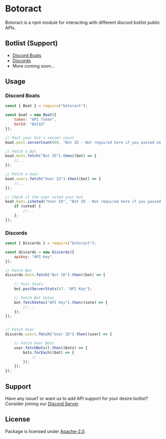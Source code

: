 # Botoract
Botoract is a npm module for interacting with different discord botlist public APIs.

## Botlist (Support)
- [Discord Boats](https://discord.boats/)
- [Discords](https://discords.com/)
- More coming soon...

## Usage
### Discord Boats
```js
const { Boat } = require("botoract");

const boat = new Boat({
    token: "API Token",
    botId: "BotId"
});

// Post your bot's server count
boat.post.serverCount(69, "Bot ID - Not required here if you passed on the constructor");

// Fetch a Bot
boat.bots.fetch("Bot ID").then((bot) => {
    //...
});

// Fetch a User
boat.users.fetch("User Id").then((bot) => {
    //...
});

// Check if the user voted your bot
boat.bots.isVoted("User ID", "Bot ID - Not required here if you passed on the constructor").then((voted) => {
    if (voted) {
        //...
    };
});
```
### Discords
```js
const { Discords } = require("botoract");

const discords = new Discords({
    apiKey: "API Key"
});

// Fetch Bot
discords.bots.fetch("Bot ID").then((bot) => {
    
    // Post Stats
    bot.postServerStats(47, "API Key");

    // Fetch Bot Votes
    bot.fetchVotes("API Key").then((vote) => {
        //...
    });
});


// Fetch User
discords.users.fetch("User ID").then((user) => {

    // Fetch User Bots
    user.fetchBots().then((bots) => {
        bots.forEach((bot) => {
            // ...
        });
    });
});
```

## Support
Have any issue? or want us to add API support for your desire botlist? Consider joining our [Discord Server](https://discord.gg/f6Ky3QUvUF).

## License
Package is licensed under [Apache-2.0](LICENSE).